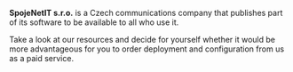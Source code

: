 

**SpojeNetIT s.r.o.** is a Czech communications company that publishes part of its software to be available to all who use it.

Take a look at our resources and decide for yourself whether it would be more advantageous for you to order deployment and configuration from us as a paid service.
